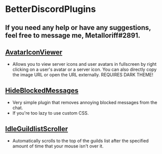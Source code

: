 # BetterDiscordPlugins


## If you need any help or have any suggestions, feel free to message me, Metalloriff#2891.


## [AvatarIconViewer](https://github.com/Metalloriff/BetterDiscordPlugins/blob/master/AvatarIconViewer.plugin.js)
- Allows you to view server icons and user avatars in fullscreen by right clicking on a user's avatar or a server icon. You can also directly copy the image URL or open the URL externally. REQUIRES DARK THEME!

## [HideBlockedMessages](https://github.com/Metalloriff/BetterDiscordPlugins/blob/master/HideBlockedMessages.plugin.js)
- Very simple plugin that removes annoying blocked messages from the chat.
- If you're too lazy to use custom CSS.

## [IdleGuildlistScroller](https://github.com/Metalloriff/BetterDiscordPlugins/blob/master/IdleGuildlistScroller.plugin.js)
- Automatically scrolls to the top of the guilds list after the specified amount of time that your mouse isn't over it.
